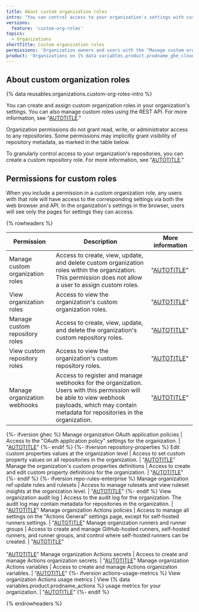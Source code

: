```yaml
---
title: About custom organization roles
intro: "You can control access to your organization's settings with custom organization roles."
versions:
  feature: 'custom-org-roles'
topics:
  - Organizations
shortTitle: Custom organization roles
permissions: 'Organization owners and users with the "Manage custom organization roles" permission'
product: 'Organizations on {% data variables.product.prodname_ghe_cloud %}{% ifversion ghes %} and {% data variables.product.prodname_ghe_server %}{% endif %}'
---
```


## About custom organization roles

{% data reusables.organizations.custom-org-roles-intro %}

You can create and assign custom organization roles in your organization's settings. You can also manage custom roles using the REST API. For more information, see "[AUTOTITLE](/organizations/managing-peoples-access-to-your-organization-with-roles/managing-custom-organization-roles)."

Organization permissions do not grant read, write, or administrator access to any repositories. Some permissions may implicitly grant visibility of repository metadata, as marked in the table below.

To granularly control access to your organization's repositories, you can create a custom repository role. For more information, see "[AUTOTITLE](/organizations/managing-user-access-to-your-organizations-repositories/managing-repository-roles/about-custom-repository-roles)."

## Permissions for custom roles

When you include a permission in a custom organization role, any users with that role will have access to the corresponding settings via both the web browser and API. In the organization's settings in the browser, users will see only the pages for settings they can access.

{% rowheaders %}

Permission | Description | More information
------------ | -------------|--------------------
Manage custom organization roles | Access to create, view, update, and delete custom organization roles within the organization. This permission does not allow a user to assign custom roles. | "[AUTOTITLE](/organizations/managing-peoples-access-to-your-organization-with-roles/managing-custom-organization-roles)"
View organization roles | Access to view the organization's custom organization roles. | "[AUTOTITLE](/organizations/managing-peoples-access-to-your-organization-with-roles/managing-custom-organization-roles)"
Manage custom repository roles | Access to create, view, update, and delete the organization's custom repository roles. |"[AUTOTITLE](/organizations/managing-peoples-access-to-your-organization-with-roles/managing-custom-repository-roles-for-an-organization)"
View custom repository roles | Access to view the organization's custom repository roles. | "[AUTOTITLE](/organizations/managing-peoples-access-to-your-organization-with-roles/managing-custom-repository-roles-for-an-organization)"
Manage organization webhooks | Access to register and manage webhooks for the organization. Users with this permission will be able to view webhook payloads, which may contain metadata for repositories in the organization. | "[AUTOTITLE](/rest/orgs/webhooks#about-organization-webhooks)"
{%- ifversion ghec %}
Manage organization OAuth application policies | Access to the "OAuth application policy" settings for the organization. | "[AUTOTITLE](/organizations/managing-oauth-access-to-your-organizations-data/about-oauth-app-access-restrictions)"
{%- endif %}
{%- ifversion repository-properties %}
Edit custom properties values at the organization level | Access to set custom property values on all repositories in the organization. | "[AUTOTITLE](/organizations/managing-organization-settings/managing-custom-properties-for-repositories-in-your-organization)"
Manage the organization's custom properties definitions | Access to create and edit custom property definitions for the organization. | "[AUTOTITLE](/organizations/managing-organization-settings/managing-custom-properties-for-repositories-in-your-organization)"
{%- endif %}
{%- ifversion repo-rules-enterprise %}
Manage organization ref update rules and rulesets | Access to manage rulesets and view ruleset insights at the organization level. | "[AUTOTITLE](/organizations/managing-organization-settings/managing-rulesets-for-repositories-in-your-organization)"
{%- endif %}
View organization audit log | Access to the audit log for the organization. The audit log may contain metadata for repositories in the organization. | "[AUTOTITLE](/organizations/keeping-your-organization-secure/managing-security-settings-for-your-organization/reviewing-the-audit-log-for-your-organization)"
Manage organization Actions policies | Access to manage all settings on the "Actions General" settings page, except for self-hosted runners settings. | "[AUTOTITLE](/organizations/managing-organization-settings/disabling-or-limiting-github-actions-for-your-organization)"
Manage organization runners and runner groups | Access to create and manage GitHub-hosted runners, self-hosted runners, and runner groups, and control where self-hosted runners can be created. | "[AUTOTITLE](/actions/using-github-hosted-runners/about-github-hosted-runners/about-github-hosted-runners#overview-of-github-hosted-runners)"<br><br>"[AUTOTITLE](/actions/hosting-your-own-runners/managing-self-hosted-runners/about-self-hosted-runners)"
Manage organization Actions secrets | Access to create and manage Actions organization secrets. | "[AUTOTITLE](/actions/security-guides/using-secrets-in-github-actions#creating-secrets-for-an-organization)"
Manage organization Actions variables | Access to create and manage Actions organization variables. | "[AUTOTITLE](/actions/learn-github-actions/variables#creating-configuration-variables-for-an-organization)"
{%- ifversion actions-usage-metrics %}
View organization Actions usage metrics | View {% data variables.product.prodname_actions %} usage metrics for your organization. | "[AUTOTITLE](/organizations/collaborating-with-groups-in-organizations/viewing-usage-metrics-for-github-actions)"
{%- endif %}

{% endrowheaders %}

